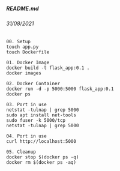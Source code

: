##### README.md
###### 31/08/2021
```
00. Setup
touch app.py
touch Dockerfile
```
```
01. Docker Image
docker build -t flask_app:0.1 .
docker images
```
```
02. Docker Container
docker run -d -p 5000:5000 flask_app:0.1
docker ps
```
```
03. Port in use
netstat -tulnap | grep 5000
sudo apt install net-tools
sudo fuser -k 5000/tcp
netstat -tulnap | grep 5000
```
```
04. Port in use
curl http://localhost:5000
```
```
05. Cleanup
docker stop $(docker ps -q)
docker rm $(docker ps -aq)
```
